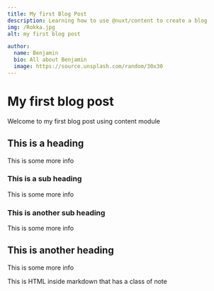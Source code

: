 ```yaml
---
title: My first Blog Post
description: Learning how to use @nuxt/content to create a blog
img: /Rokka.jpg
alt: my first blog post

author:
  name: Benjamin
  bio: All about Benjamin
  image: https://source.unsplash.com/random/30x30
---
```


# My first blog post

Welcome to my first blog post using content module

## This is a heading

This is some more info

### This is a sub heading

This is some more info

### This is another sub heading

This is some more info

## This is another heading

This is some more info

<div class="bg-blue-500 text-white p-4 mb-4">
  This is HTML inside markdown that has a class of note
</div>
